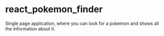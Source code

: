 # react_pokemon_finder

Single page application, where you can look for a pokemon and shows all the information about it.

